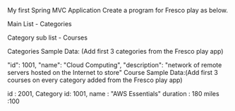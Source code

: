My first Spring MVC Application
Create a program for Fresco play as below.

Main List - Categories

Category sub list - Courses

Categories Sample Data: (Add first 3 categories from the Fresco play app)

"id": 1001,
"name": "Cloud Computing",
"description": "network of remote servers hosted on the Internet to store"
Course Sample Data:(Add first 3 courses on every category added from the Fresco play app)

id : 2001,
Category id: 1001,
name : "AWS Essentials"
duration : 180
miles :100
